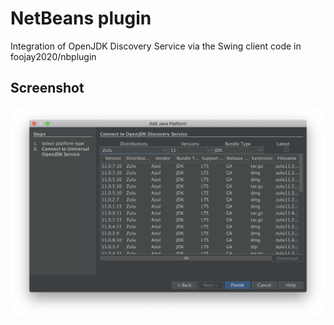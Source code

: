 # NetBeans plugin
Integration of OpenJDK Discovery Service via the Swing client code in foojay2020/nbplugin

## Screenshot
![Overview](https://github.com/foojay2020/nbplugin2/blob/main/screenshot.png)
